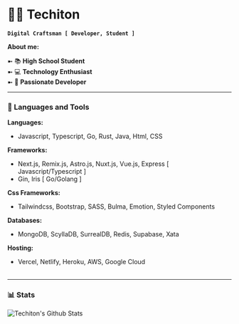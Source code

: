 # 👨‍💻 Techiton
**`Digital Craftsman [ Developer, Student ]`**

**About me:**

➼ 📚 **High School Student**<br>
➼ 💻 **Technology Enthusiast**<br>
➼ 🔏 **Passionate Developer**<br>

---

### 🧰 Languages and Tools

__**Languages:**__
- Javascript, Typescript, Go, Rust, Java, Html, CSS

__**Frameworks:**__
- Next.js, Remix.js, Astro.js, Nuxt.js, Vue.js, Express [ Javascript/Typescript ]
- Gin, Iris [ Go/Golang ]

__**Css Frameworks:**__
- Tailwindcss, Bootstrap, SASS, Bulma, Emotion, Styled Components 

__**Databases:**__
- MongoDB, ScyllaDB, SurrealDB, Redis, Supabase, Xata

__**Hosting:**__
- Vercel, Netlify, Heroku, AWS, Google Cloud<br><br>

---

### 📊 Stats

![Techiton's Github Stats](https://github-readme-stats.vercel.app/api?username=Techiton&show_icons=true&theme=algolia)

